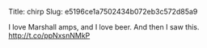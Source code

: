 Title: chirp
Slug: e5196ce1a7502434b072eb3c572d85a9

I love Marshall amps, and I love beer. And then I saw this. <a href="http://t.co/ppNxsnNMkP">http://t.co/ppNxsnNMkP</a>
